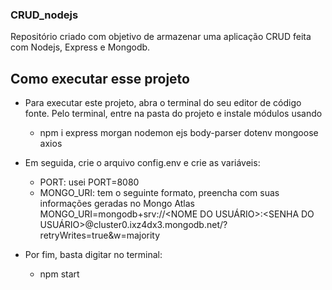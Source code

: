 ### CRUD_nodejs
Repositório criado com objetivo de armazenar uma aplicação CRUD feita com Nodejs, Express e Mongodb.

## Como executar esse projeto
* Para executar este projeto, abra o terminal do seu editor de código fonte. Pelo terminal, entre na pasta do
projeto e instale módulos usando
  * npm i express morgan nodemon ejs body-parser dotenv mongoose axios

* Em seguida, crie o arquivo config.env e crie as variáveis:
  * PORT: usei PORT=8080
  * MONGO_URI: tem o seguinte formato, preencha com suas informações geradas no Mongo Atlas MONGO_URI=mongodb+srv://<NOME DO USUÁRIO>:<SENHA DO USUÁRIO>@cluster0.ixz4dx3.mongodb.net/<NOME DO BANCO DE DADOS>?retryWrites=true&w=majority

* Por fim, basta digitar no terminal:
  * npm start


